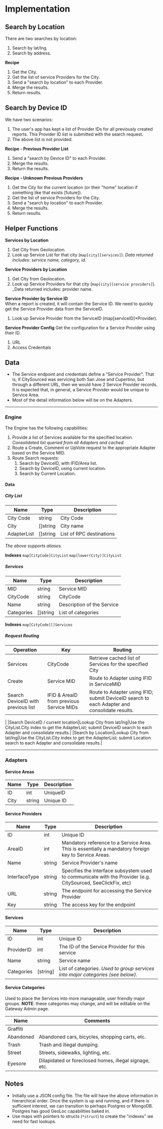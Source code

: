 # Implementation

## Search by Location
There are two searches by location:
1. Search by lat/lng.
2. Search by address.

**Recipe**  
1. Get the City.
2. Get the list of service Providers for the City.
3. Send a "search by location" to each Provider.
4. Merge the results.
5. Return results.


## Search by Device ID

We have two scenarios:  
1. The user's app has kept a list of Provider IDs for all previously created reports.  This Provider ID list is submitted with the search request.
2. The above list is not provided.

**Recipe - Previous Provider List**
1. Send a "search by Device ID" to each Provider.
2. Merge the results.
3. Return the results.

**Recipe - Unknown Previous Providers**
1. Get the City for the current location (or their "home" location if something like that exists [future]).
2. Get the list of service Providers for the City.
3. Send a "search by location" to each Provider.
4. Merge the results.
5. Return results.

## Helper Functions

__Services by Location__  
1. Get City from Geolocation.
2. Look up Service List for that city (`map[city][services]`).  _Data returned includes: service name, category, id._

__Service Providers by Location__  
1. Get City from Geolocation.
2. Look up Service Providers for that city (`map[city][service providers]`). _Data returned includes: provider name.

__Service Provider by Service ID__  
When a report is created, it will contain the Service ID.  We need to quickly get the Service Provider data from the ServiceID.
1. Look up Service Provider from the ServiceID (map[serviceID]*Provider).


__Service Provider Config__
Get the configuration for a Service Provider using their ID.
1. URL
2. Access Credentials


## Data

* The Service endpoint and credentials define a "Service Provider".  That is, if CitySourced was servicing both San Jose and Cupertino, but through a different URL, then we would have 2 Service Provider records.  It is expected that, in general, a Service Provider would be unique to Service Area.
* Most of the detail information below will be on the Adapters. 

---
### Engine
The Engine has the following capabilities:

1. Provide a list of Services available for the specified location.  _Consolidated list queried from all Adapters and cached._
2. Route a Create, Comment or UpVote request to the appropriate Adapter based on the Service MID.
3. Route Search requests:
	1. Search by DeviceID, with IFID/Area list.
     2. Search by DeviceID, using current location.
     3. Search by Current Location.

#### Data

##### City List
|Name|Type|Description|
|----|----|-----------|
|City Code|string|City Code|
|City|[]string|City name|
|AdapterList|[]string|List of RPC destinations|

_The above supports aliases._

__Indexes__
`map[CityCode]CityList`
`map[lower(City)]CityList`

##### Services
|Name|Type|Description|
|----|----|-----------|
|MID|string|Service MID|
|CityCode|string|CityCode|
|Name|string|Description of the Service|
|Categories|[]string|List of categories|

__Indexes__
`map[CityCode][]Services`

##### Request Routing

|Operation|Key|Routing|
|---------|----|-------|
|Services|CityCode|Retrieve cached list of Services for the specified City|
|Create|Service MID|Route to Adapter using IFID in ServiceMID|
|Search DeviceID with previous list|IFID & AreaID from previous Service MIDs|Route to Adapter using IFID; submit DeviceID search to each Adapter and consolidate results.
|
|Search DeviceID / current location|Lookup City from lat/lng|Use the CityList.City index to get the AdapterList; submit DeviceID search to each Adapter and consolidate results.|
|Search by Location|Lookup City from lat/lng|Use the CityList.City index to get the AdapterList; submit Location search to each Adapter and consolidate results.|

---
### Adapters 

#### Service Areas
|Name|Type|Description|
|----|----|-----------|
|ID|int|UniqueID|
|City|string|Unique ID|

#### Service Providers
|Name|Type|Description|
|----|----|-----------|
|ID|int|Unique ID|
|AreaID|int|Mandatory reference to a Service Area.  This is essentially a mandatory foreign key to Service Areas.|
|Name|string|Service Provider's name|
|InterfaceType|string|Specifies the interface subsystem used to communicate with the Provider (e.g. CitySourced, SeeClickFix, etc)|
|URL|string|The endpoint for accessing the Service Provider|
|Key|string|The access key for the endpoint|

#### Services
|Name|Type|Description|
|----|----|-----------|
|ID|int|Unique ID|
|ProviderID|int|The ID of the Service Provider for this service|
|Name|string|Service name|
|Categories|[string]|List of categories. _Used to group services into major categories (see below)._|

#### Service Categories
Used to place the Services into more manageable, user friendly major groups.  __NOTE__: these categories may change, and will be editable on the Gateway Admin page.

|Name|Comments|
|----|---|
|Graffiti||
|Abandoned|Abandoned cars, bicycles, shopping carts, etc.|
|Trash|Trash and illegal dumping.|
|Street|Streets, sidewalks, lighting, etc.|
|Eyesore|Dilapidated or foreclosed homes, illegal signage, etc.|

## Notes

* Initially use a JSON config file.  The file will have the above information in hierarchical order.  Once the system is up and running, and if there is sufficient interest, we can transition to perhaps Postgres or MongoDB.  Postgres has good GeoLoc capabilities baked in.
* Use maps with pointers to structs (`*struct`) to create the "indexes" we need for fast lookups.
